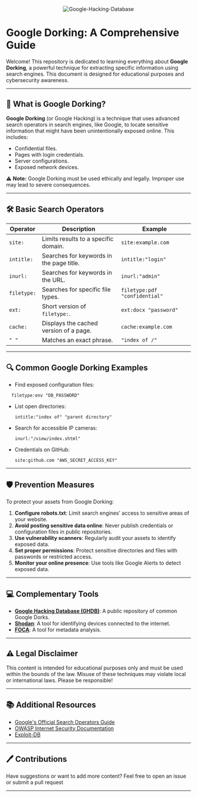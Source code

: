 <p align="center">
  <img src="https://i.imgur.com/TsYw7b9.png" alt="Google-Hacking-Database" />
</p>

# Google Dorking: A Comprehensive Guide

Welcome! This repository is dedicated to learning everything about **Google Dorking**, a powerful technique for extracting specific information using search engines. This document is designed for educational purposes and cybersecurity awareness.

---

## 📖 What is Google Dorking?

**Google Dorking** (or Google Hacking) is a technique that uses advanced search operators in search engines, like Google, to locate sensitive information that might have been unintentionally exposed online. This includes:

- Confidential files.
- Pages with login credentials.
- Server configurations.
- Exposed network devices.

⚠️ **Note:** Google Dorking must be used ethically and legally. Improper use may lead to severe consequences.

---

## 🛠 Basic Search Operators

| **Operator**    | **Description**                                        | **Example**                          |
|------------------|-------------------------------------------------------|--------------------------------------|
| `site:`         | Limits results to a specific domain.                  | `site:example.com`                  |
| `intitle:`      | Searches for keywords in the page title.              | `intitle:"login"`                   |
| `inurl:`        | Searches for keywords in the URL.                     | `inurl:"admin"`                     |
| `filetype:`     | Searches for specific file types.                     | `filetype:pdf "confidential"`       |
| `ext:`          | Short version of `filetype:`.                         | `ext:docx "password"`               |
| `cache:`        | Displays the cached version of a page.                | `cache:example.com`                 |
| `" "`           | Matches an exact phrase.                              | `"index of /"`                      |

---

## 🔍 Common Google Dorking Examples

- Find exposed configuration files:

```text
  filetype:env "DB_PASSWORD"
```

- List open directories:
    
    ```text
    intitle:"index of" "parent directory"
    ```
    
- Search for accessible IP cameras:
    
    ```text
    inurl:"/view/index.shtml"
    ```
    
- Credentials on GitHub:
    
    ```text
    site:github.com "AWS_SECRET_ACCESS_KEY"
    ```
    

---

## 🛡 Prevention Measures

To protect your assets from Google Dorking:

1. **Configure robots.txt**: Limit search engines' access to sensitive areas of your website.
2. **Avoid posting sensitive data online**: Never publish credentials or configuration files in public repositories.
3. **Use vulnerability scanners**: Regularly audit your assets to identify exposed data.
4. **Set proper permissions**: Protect sensitive directories and files with passwords or restricted access.
5. **Monitor your online presence**: Use tools like Google Alerts to detect exposed data.

---

## 💻 Complementary Tools

- **[Google Hacking Database (GHDB)](https://www.exploit-db.com/google-hacking-database)**: A public repository of common Google Dorks.
- **[Shodan](https://www.shodan.io/)**: A tool for identifying devices connected to the internet.
- **[FOCA](https://www.elevenpaths.com/labstools/foca)**: A tool for metadata analysis.

---

## ⚠️ Legal Disclaimer

This content is intended for educational purposes only and must be used within the bounds of the law. Misuse of these techniques may violate local or international laws. Please be responsible!

---

## 📚 Additional Resources

- [Google's Official Search Operators Guide](https://support.google.com/websearch/answer/136861)
- [OWASP Internet Security Documentation](https://owasp.org/)
- [Exploit-DB](https://www.exploit-db.com/)

---

## 🖊 Contributions

Have suggestions or want to add more content? Feel free to open an issue or submit a pull request

---
